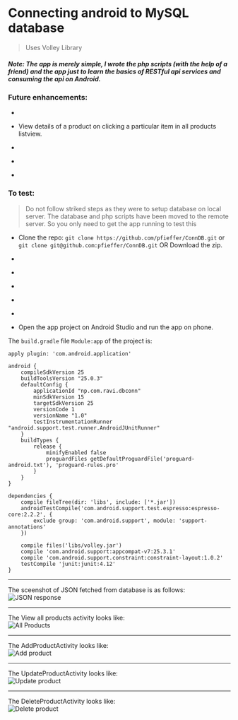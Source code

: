 # Connecting android to MySQL database

>Uses Volley Library


##### Note: The app is merely simple, I wrote the php scripts (with the help of a friend) and the app just to learn the basics of RESTful api services and consuming the api on Android.
### Future enhancements:
* ~~~Create products from android phone.~~~
* View details of a product on clicking a particular item in all products listview.
* ~~~Update existing products.~~~
* ~~~Delete products.~~~
* ~~~Upload php scripts and database to remote server.~~~

### To test:
>Do not follow striked steps as they were to setup database on local server. The database and php scripts have been moved to the remote server. So you only need to get the app running to test this
* Clone the repo: `git clone https://github.com/pfieffer/ConnDB.git` or `git clone git@github.com:pfieffer/ConnDB.git` OR Download the zip.
* ~~~Move contents of `php_scripts` to your `htdocs/androidTest/` folder.~~~
* ~~~Create database using the query at `db/products.sql` or simply importing the same. I have set the name of the database as `phone_iinfo`~~~
* ~~~Change the ip addresses at `baseUrl` in `app/src/main/java/np/com/ravi/dbconn/app/Appcontroller.java` to your ipaddress. Use `ifconfig` on terminal `ipconfig` on cmd(windows) to view your ip address.~~~
* ~~~Start localhost using `sudo /opt/lampp/lampp start` on linux / using XAMPP on Windows.~~~
* ~~~Run the app on phone, connect the phone and PC to the same Wifi Network and the app should run seemlessly.~~~
* Open the app project on Android Studio and run the app on phone.

The `build.gradle` file `Module:app` of the project is:
```GRADLE
apply plugin: 'com.android.application'

android {
    compileSdkVersion 25
    buildToolsVersion "25.0.3"
    defaultConfig {
        applicationId "np.com.ravi.dbconn"
        minSdkVersion 15
        targetSdkVersion 25
        versionCode 1
        versionName "1.0"
        testInstrumentationRunner "android.support.test.runner.AndroidJUnitRunner"
    }
    buildTypes {
        release {
            minifyEnabled false
            proguardFiles getDefaultProguardFile('proguard-android.txt'), 'proguard-rules.pro'
        }
    }
}

dependencies {
    compile fileTree(dir: 'libs', include: ['*.jar'])
    androidTestCompile('com.android.support.test.espresso:espresso-core:2.2.2', {
        exclude group: 'com.android.support', module: 'support-annotations'
    })

    compile files('libs/volley.jar')
    compile 'com.android.support:appcompat-v7:25.3.1'
    compile 'com.android.support.constraint:constraint-layout:1.0.2'
    testCompile 'junit:junit:4.12'
}

```

---

The sceenshot of JSON fetched from database is as follows:<br>
![JSON response](screenshots/ConnDBjson.PNG?raw=true)

---

The View all products activity looks like:<br>
 ![All Products](screenshots/ViewAllProducts.png?raw=true)

---

The AddProductActivity looks like:<br>
 ![Add product](screenshots/AddProductActivity.png?raw=true)

---

The UpdateProductActivity looks like:<br>
 ![Update product](screenshots/UpdateProductActivity.png?raw=true)

 ---

 The DeleteProductActivity looks like:<br>
 ![Delete product](screenshots/DeleteProductActivity.png?raw=true)

